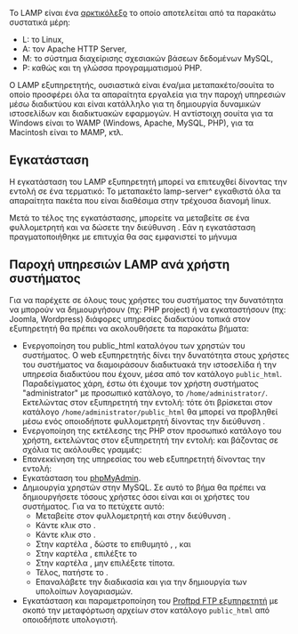 Το LAMP είναι ένα
[αρκτικόλεξο](http://el.wikipedia.org/wiki/%CE%91%CF%81%CE%BA%CF%84%CE%B9%CE%BA%CF%8C%CE%BB%CE%B5%CE%BE%CE%BF)
το οποίο αποτελείται από τα παρακάτω συστατικά μέρη:

  - L: το Linux,
  - A: τον Apache HTTP Server,
  - Μ: το σύστημα διαχείρισης σχεσιακών βάσεων δεδομένων MySQL,
  - P: καθώς και τη γλώσσα προγραμματισμού PHP.

Ο LAMP εξυπηρετητής, ουσιαστικά είναι ένα/μια μεταπακέτο/σουίτα το οποίο
προσφέρει όλα τα απαραίτητα εργαλεία για την παροχή υπηρεσιών μέσω
διαδικτύου και είναι κατάλληλο για τη δημιουργία δυναμικών
ιστοσελίδων και διαδικτυακών εφαρμογών. Η αντίστοιχη σουίτα για
τα Windows είναι το WAMP (Windows, Apache, MySQL, PHP), για τα
Macintosh είναι το MAMP, κτλ.

## Εγκατάσταση

Η εγκατάσταση του LAMP εξυπηρετητή μπορεί να επιτευχθεί δίνοντας την
εντολή σε ένα τερματικό:
Το μεταπακέτο lamp-server^ εγκαθιστά όλα τα απαραίτητα πακέτα που είναι
διαθέσιμα στην τρέχουσα διανομή linux.

Μετά το τέλος της εγκατάστασης, μπορείτε να μεταβείτε σε ένα
φυλλομετρητή και να δώσετε την διεύθυνση . Εάν η εγκατάσταση
πραγματοποιήθηκε με επιτυχία θα σας εμφανιστεί το μήνυμα

## Παροχή υπηρεσιών LAMP ανά χρήστη συστήματος

Για να παρέχετε σε όλους τους χρήστες του συστήματος την δυνατότητα να
μπορούν να δημιουργήσουν (πχ: PHP project) ή να εγκαταστήσουν (πχ:
Joomla, Wordpress) διάφορες υπηρεσίες διαδικτύου τοπικά στον εξυπηρετητή
θα πρέπει να ακολουθήσετε τα παρακάτω βήματα:

  - Ενεργοποίηση του public_html καταλόγου των χρηστών του συστήματος.
    Ο web εξυπηρετητής  δίνει την δυνατότητα στους χρήστες του
    συστήματος να διαμοιράσουν διαδικτυακά την ιστοσελίδα ή την
    υπηρεσία διαδικτύου που έχουν, μέσα από τον κατάλογο `public_html`.
    Παραδείγματος χάρη, έστω ότι έχουμε τον χρήστη συστήματος
    "administrator" με προσωπικό κατάλογο, το `/home/administrator/`.
    Εκτελώντας στον εξυπηρετητή την εντολή:
        τότε ότι βρίσκεται στον κατάλογο `/home/administrator/public_html`
    θα μπορεί να προβληθεί μέσω ενός οποιοδήποτε φυλλομετρητή δίνοντας
    την διεύθυνση .
  - Ενεργοποίηση της εκτέλεσης της PHP στον προσωπικό κατάλογο του
    χρήστη, εκτελώντας στον εξυπηρετητή την εντολή:
        και βάζοντας σε σχόλια τις ακόλουθες γραμμές:
  - Επανεκκίνηση της υπηρεσίας του web εξυπηρετητή δίνοντας την
    εντολή:
  - Εγκατάσταση του
    [phpMyAdmin](LAMP_server/phpMyAdmin#Εγκατάσταση).
  - Δημιουργία χρηστών στην MySQL. Σε αυτό το βήμα θα πρέπει να
    δημιουργήσετε τόσους χρήστες όσοι είναι και οι χρήστες του
    συστήματος. Για να το πετύχετε αυτό:
      - Μεταβείτε στον φυλλομετρητή και στην διεύθυνση .
      - Κάντε κλικ στο .
      - Κάντε κλικ στο .
      - Στην καρτέλα , δώστε το επιθυμητό , ,  και
      - Στην καρτέλα , επιλέξτε το
      - Στην καρτέλα , μην επιλέξετε τίποτα.
      - Τέλος, πατήστε το .
      - Επαναλάβετε την διαδικασία και για την δημιουργία των υπολοίπων
        λογαριασμών.
  - Εγκατάσταση και παραμετροποίηση του [Proftpd FTP
    εξυπηρετητή](ProFTPD) με σκοπό την
    μεταφόρτωση αρχείων στον κατάλογο `public_html` από
    οποιοδήποτε υπολογιστή.